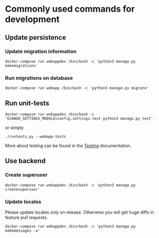 # Commonly used commands for development

## Update persistence

### Update migration information

```shell
docker-compose run webappdev /bin/bash -c 'python3 manage.py makemigrations'
```

### Run migrations on database
```shell
docker-compose run webapp /bin/bash -c 'python3 manage.py migrate'
```


## Run unit-tests

```shell
docker-compose run webappdev /bin/bash -c 'DJANGO_SETTINGS_MODULE=config.settings.test python3 manage.py test'
```
or simply
```shell
./runtests.py --webapp-tests
```

More about testing can be found in the [Testing](/docs/testing.md) documentation.

## Use backend

### Create superuser

```shell
docker-compose run webappdev /bin/bash -c 'python3 manage.py createsuperuser'
```

### Update locales
Please update locales only on release. Otherwise you will get huge diffs in feature pull requests.

```shell
docker-compose run webappdev /bin/bash -c 'python3 manage.py makemessages -a'
```

